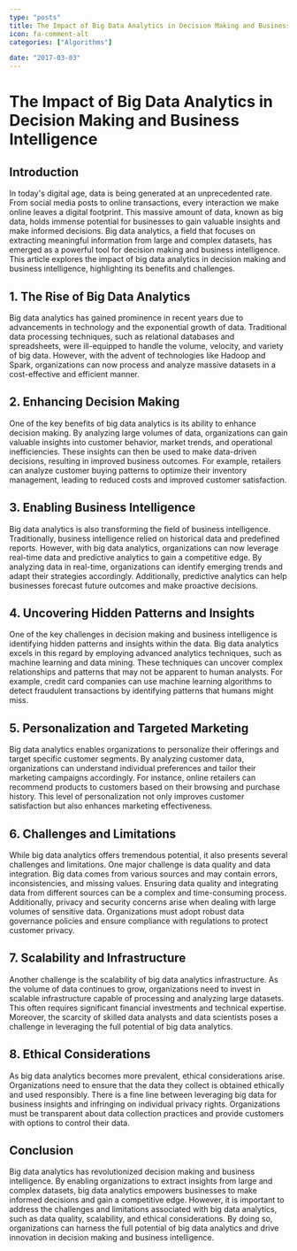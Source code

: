 ```yaml
---
type: "posts"
title: The Impact of Big Data Analytics in Decision Making and Business Intelligence
icon: fa-comment-alt
categories: ["Algorithms"]

date: "2017-03-03"
---
```




# The Impact of Big Data Analytics in Decision Making and Business Intelligence

## Introduction

In today's digital age, data is being generated at an unprecedented rate. From social media posts to online transactions, every interaction we make online leaves a digital footprint. This massive amount of data, known as big data, holds immense potential for businesses to gain valuable insights and make informed decisions. Big data analytics, a field that focuses on extracting meaningful information from large and complex datasets, has emerged as a powerful tool for decision making and business intelligence. This article explores the impact of big data analytics in decision making and business intelligence, highlighting its benefits and challenges.

## 1. The Rise of Big Data Analytics

Big data analytics has gained prominence in recent years due to advancements in technology and the exponential growth of data. Traditional data processing techniques, such as relational databases and spreadsheets, were ill-equipped to handle the volume, velocity, and variety of big data. However, with the advent of technologies like Hadoop and Spark, organizations can now process and analyze massive datasets in a cost-effective and efficient manner.

## 2. Enhancing Decision Making

One of the key benefits of big data analytics is its ability to enhance decision making. By analyzing large volumes of data, organizations can gain valuable insights into customer behavior, market trends, and operational inefficiencies. These insights can then be used to make data-driven decisions, resulting in improved business outcomes. For example, retailers can analyze customer buying patterns to optimize their inventory management, leading to reduced costs and improved customer satisfaction.

## 3. Enabling Business Intelligence

Big data analytics is also transforming the field of business intelligence. Traditionally, business intelligence relied on historical data and predefined reports. However, with big data analytics, organizations can now leverage real-time data and predictive analytics to gain a competitive edge. By analyzing data in real-time, organizations can identify emerging trends and adapt their strategies accordingly. Additionally, predictive analytics can help businesses forecast future outcomes and make proactive decisions.

## 4. Uncovering Hidden Patterns and Insights

One of the key challenges in decision making and business intelligence is identifying hidden patterns and insights within the data. Big data analytics excels in this regard by employing advanced analytics techniques, such as machine learning and data mining. These techniques can uncover complex relationships and patterns that may not be apparent to human analysts. For example, credit card companies can use machine learning algorithms to detect fraudulent transactions by identifying patterns that humans might miss.

## 5. Personalization and Targeted Marketing

Big data analytics enables organizations to personalize their offerings and target specific customer segments. By analyzing customer data, organizations can understand individual preferences and tailor their marketing campaigns accordingly. For instance, online retailers can recommend products to customers based on their browsing and purchase history. This level of personalization not only improves customer satisfaction but also enhances marketing effectiveness.

## 6. Challenges and Limitations

While big data analytics offers tremendous potential, it also presents several challenges and limitations. One major challenge is data quality and data integration. Big data comes from various sources and may contain errors, inconsistencies, and missing values. Ensuring data quality and integrating data from different sources can be a complex and time-consuming process. Additionally, privacy and security concerns arise when dealing with large volumes of sensitive data. Organizations must adopt robust data governance policies and ensure compliance with regulations to protect customer privacy.

## 7. Scalability and Infrastructure

Another challenge is the scalability of big data analytics infrastructure. As the volume of data continues to grow, organizations need to invest in scalable infrastructure capable of processing and analyzing large datasets. This often requires significant financial investments and technical expertise. Moreover, the scarcity of skilled data analysts and data scientists poses a challenge in leveraging the full potential of big data analytics.

## 8. Ethical Considerations

As big data analytics becomes more prevalent, ethical considerations arise. Organizations need to ensure that the data they collect is obtained ethically and used responsibly. There is a fine line between leveraging big data for business insights and infringing on individual privacy rights. Organizations must be transparent about data collection practices and provide customers with options to control their data.

## Conclusion

Big data analytics has revolutionized decision making and business intelligence. By enabling organizations to extract insights from large and complex datasets, big data analytics empowers businesses to make informed decisions and gain a competitive edge. However, it is important to address the challenges and limitations associated with big data analytics, such as data quality, scalability, and ethical considerations. By doing so, organizations can harness the full potential of big data analytics and drive innovation in decision making and business intelligence.